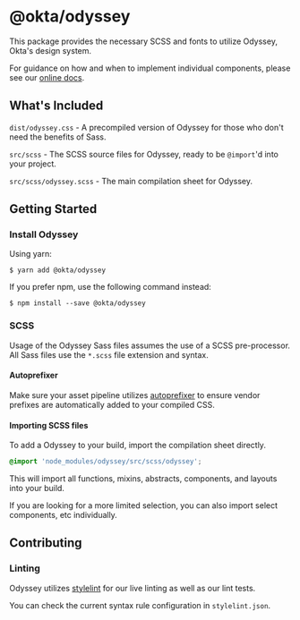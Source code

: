 # @okta/odyssey

This package provides the necessary SCSS and fonts to utilize Odyssey, Okta's design system.

For guidance on how and when to implement individual components, please see our <a href="https://design-docs.trexcloud.com/">online docs</a>.

## What's Included

`dist/odyssey.css` - A precompiled version of Odyssey for those who don't need the benefits of Sass.

`src/scss` - The SCSS source files for Odyssey, ready to be `@import`'d into your project.

`src/scss/odyssey.scss` - The main compilation sheet for Odyssey.

## Getting Started

### Install Odyssey

Using yarn:

`$ yarn add @okta/odyssey`

If you prefer npm, use the following command instead:

`$ npm install --save @okta/odyssey`

### SCSS

Usage of the Odyssey Sass files assumes the use of a SCSS pre-processor. All Sass files use the `*.scss` file extension and syntax.

#### Autoprefixer

Make sure your asset pipeline utilizes <a href="https://github.com/postcss/autoprefixer">autoprefixer</a> to ensure vendor prefixes are automatically added to your compiled CSS.

#### Importing SCSS files

To add a Odyssey to your build, import the compilation sheet directly.

```scss
@import 'node_modules/odyssey/src/scss/odyssey';
```

This will import all functions, mixins, abstracts, components, and layouts into your build.

If you are looking for a more limited selection, you can also import select components, etc individually.

## Contributing

### Linting

Odyssey utilizes <a href="https://stylelint.io/">stylelint</a> for our live linting as well as our lint tests.

You can check the current syntax rule configuration in `stylelint.json`.
